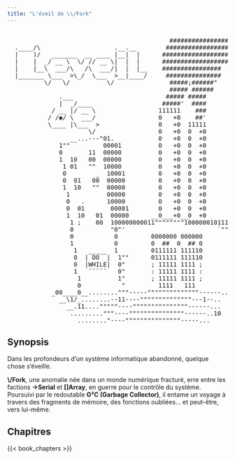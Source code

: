 ```yaml
---
title: "L'éveil de \\/Fork"
---
```


<pre class="ascii-cover">

                                            #####################"
  <span class="highlight">.____/\</span>                    <span class="highlight">.__.__</span>        ####################"'
  <span class="highlight">|    )/   _______  __ ____ |__|  |</span>      ###################
  <span class="highlight">|    |  _/ __ \  \/ // __ \|  |  |</span>      ##################'          <span class="highlight">/\         /\ ___________           __</span>
  <span class="highlight">|    |__\  ___/\   /\  ___/|  |  |__</span>    ################             <span class="highlight">\ \       / / \_   _____/__________|  | __</span>
  <span class="highlight">|_______ \___  >\_/  \___  >__|____/</span>     ###############              <span class="highlight">\ \     / /   |    __)/ __ \_  __ \  |/ /</span>
          <span class="highlight">\/   \/          \/</span>               #####;######"                <span class="highlight">\ \   / /    |    | ( <__> )  | \/    <</span>
                                            ##### ######                  <span class="highlight">\ \ / /     |__  |  \____/|__|  |__|\ \ </span>
              <span class="highlight">.___</span>                         ##### #####                     <span class="highlight">\/ \/         \/</span>                    <span class="highlight">\/</span>
              <span class="highlight">|  _/____</span>                   #####'  ####                    ___________  ___________  ___________
            <span class="highlight">/ __ |/ __ \</span>                 111111    ###            1"""-----....._____
           <span class="highlight">/ /◉/ \  ___/</span>                 0   +0    ##'            0                  1000000
           <span class="highlight">\____ |\___  ></span>                0   +0  11111            1                  0000001      Julien SCHMITT
                      <span class="highlight">\/</span>                 0   +0  0  +0           1  011   ...       1000000       ______ _______
                 __...---"01.            0   +0  0  +0           0  110  0110  011  0000000
              1""         00001          0   +0  0  +0           0       ""'   111  0000000
              0       11  00000          0   +0  0  +0           0                  0000001
              1  10   00  00000          0   +0  0  +0           1       000       1000000
               1 01   ""  10000          0   +0  0  +0          1       100'  010  0000000
               0        _  10001         0   +0  0  +0          0       """   001  0000000
               0  01   00  00000         0   +0  0  +0          0  111             0000000
               1  10   ""  00000         0   +0  0  +0          0  010       111   0000001
                1          00000         0   +0  0  +0          1   ""       110  1000000
                0   .      10000         0   +0  0  +0         1             ""   0000000
                0  01       00001        0   +0  0  +0         0       101        0000000  _   _   _           ___
                1  10   01  00000      __0___+0__0  +0         0       000        0000001 / \ / \ / \ _...."""00001   
                 1 ;    00  100000000011""""""""1000000101111110                 1000000"   """  "                 1  
                 0          "0"'                         `"""""0                 0000000                            1
                 0           0         0000000 000000          1                 0000000            111             1
                 1           0         0  ##  0  ## 0         1                  0000000           10001             1
                  1   _____  1         0111111 111110         0      _____       0000001            111              0
                  0  | <span class="highlight">DO</span>  |  1""      0111111 111110         0     | <span class="highlight">DO</span>  |     1000000                     000      0
                  0  |<span class="highlight">WHILE</span>|  0"       ; 11111 1111 ;         0     |<span class="highlight">WHILE</span>|     0000000  11111             111      1
                  1   ¯¯¯¯¯   0"       : 11111 1111 :         1      ¯¯¯¯¯      0000000  10001                      1
                   1          1"       ; 11111 1111 ;        1                  0000001  11111                      1
                   0           "         1111   111          0                 1000000                _____....""""""
            _00____0__........"""-----""""""""""""""------..         ____      0000000__\1/_....."""""  \1_    __00_
              __\1/_........--11----""""""""""""""---1--..  <span class="highlight">,__o_/`</span>      """---0000000
                __.11...."""""----"""""""""""""""------...  <span class="highlight">,_/|\_,</span>    """"----;;;;___ """----....._____1\/_____
                 ........."""----"""""""""""""""------..10     <span class="highlight">Ʌ</span>                       """---__.....111___##___ ""
                   ........"----"""""""""""""""-----...      <span class="highlight">_/_\</span> .
</pre>

## Synopsis

Dans les profondeurs d’un système informatique abandonné, quelque chose s’éveille.

**\\/Fork**, une anomalie née dans un monde numérique fracturé, erre entre les factions **->Serial** et **[]Array**, en guerre pour le contrôle du système.
Poursuivi par le redoutable **G²C (Garbage Collector)**, il entame un voyage à travers des fragments de mémoire, des fonctions oubliées… et peut-être, vers lui-même.

## Chapitres

{{< book_chapters >}}
